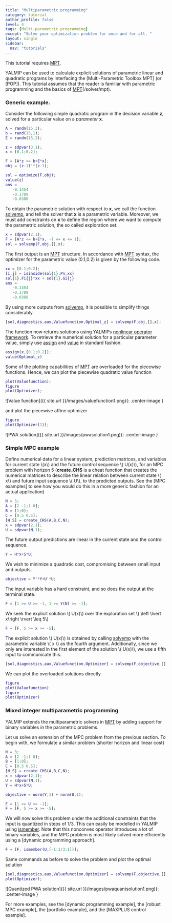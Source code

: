 ```yaml
---
title: "Multiparametric programming"
category: tutorial
author_profile: false
level: 4
tags: [Multi-parametric programming]
except: "Solve your optimization problem for once and for all. "
layout: single
sidebar:
  nav: "tutorials"
---
```



This tutorial requires [MPT](/solver/mpt).

YALMIP can be used to calculate explicit solutions of parametric linear and quadratic programs by interfacing the [Multi-Parametric Toolbox MPT] (or [POP]). This tutorial assumes that the reader is familiar with parametric programming and the basics of [MPT](/solver/mpt)(/solver/mpt).

### Generic example.

Consider the following simple quadratic program in the decision variable **z**, solved for a particular value on a *parameter* **x**.

````matlab
A = randn(15,3);
b = rand(15,1);
E = randn(15,2);

z = sdpvar(3,1);
x = [0.1;0.2];

F = [A*z <= b+E*x];
obj = (z-1)'*(z-1);

sol = optimize(F,obj);
value(z)
ans =
   -0.1454
   -0.1789
   -0.0388
````

To obtain the parametric solution with respect to **x**, we call the function [solvemp](/command/solvemp), and tell the solver that **x** is a parametric variable. Moreover, we must add constraints on **x** to define the region where we want to compute the parametric solution, the so called exploration set.

````matlab
x = sdpvar(2,1);
F = [A*z <= b+E*x, -1 <= x <= 1];
sol = solvemp(F,obj,[],x);
````

The first output is an [MPT](/solver/mpt) structure. In accordance with [MPT](/solver/mpt) syntax, the optimizer for the parametric value (0.1,0.2) is given by the following code.

````matlab
xx = [0.1;0.2];
[i,j] = isinside(sol{1}.Pn,xx)
sol{1}.Fi{j}*xx + sol{1}.Gi{j}
ans =
   -0.1454
   -0.1789
   -0.0388
````  

By using more outputs from [solvemp](/command/solvemp), it is possible to simplify things considerably.

````matlab
[sol,diagnostics,aux,Valuefunction,Optimal_z] = solvemp(F,obj,[],x);
````

The function now returns solutions using YALMIPs [nonlinear operator framework](/tutorial/nonlinearoperators). To retrieve the numerical solution for a particular parameter value, simply use [assign](/command/assign) and [value](/command/value) in standard fashion.

````matlab
assign(x,[0.1;0.2]);
value(Optimal_z)
````

Some of the plotting capabilities of [MPT](/solver/mpt) are overloaded for the piecewise functions. Hence, we can plot the piecewise quadratic value function

````matlab
plot(Valuefunction);
figure
plot(Optimizer);
````
![Value function]({{ site.url }}/images/valuefunction1.png){: .center-image }

and plot the piecewise affine optimizer

````matlab
figure
plot(Optimizer(1));
````
![PWA solution]({{ site.url }}/images/pwasolution1.png){: .center-image }

### Simple MPC example

Define numerical data for a linear system, prediction matrices, and variables for current state \\(x\\) and the future control sequence \\( U(x)\\), for an MPC problem with horizon 5 (**create_CHS** is a cheat function that creates the numerical matrices to describe the linear relation between current state \\( x\\) and future input sequence \\( U\\), to the predicted outputs. See the [MPC examples] to see how you would do this in a more generic fashion for an actual application)

````matlab
N = 5;
A = [2 -1;1 0];
B = [1;0];
C = [0.5 0.5];
[H,S] = create_CHS(A,B,C,N);
x = sdpvar(2,1);
U = sdpvar(N,1);
````  

The future output predictions are linear in the current state and the control sequence.

````matlab
Y = H*x+S*U;
````  

We wish to minimize a quadratic cost, compromising between small input and outputs.

````matlab
objective = Y'*Y+U'*U;
````  

The input variable has a hard constraint, and so does the output at the terminal state.

````matlab
F = [1 >= U >= -1, 1 >= Y(N) >= -1];
````  

We seek the explicit solution \\( U(x)\\) over the exploration set \\( \left \lvert x\right \rvert \leq 5\\)

````matlab
F = [F, 5 >= x >= -5];
````

The explicit solution \\( U(x)\\) is obtained by calling [solvemp](/command/solvemp) with the parametric variable \\( x \\) as the fourth argument. Additionally, since we only are interested in the first element of the solution \\( U(x)\\), we use a fifth input to communicate this.

````matlab
[sol,diagnostics,aux,Valuefunction,Optimizer] = solvemp(F,objective,[],x,U(1));
````

We can plot the overloaded solutions directly

````matlab
figure
plot(Valuefunction)
figure
plot(Optimizer)
````


### Mixed integer multiparametric programming

YALMIP extends the multiparametric solvers in [MPT](/solver/mpt) by adding support for binary variables in the parametric problems.

Let us solve an extension of the MPC problem from the previous section. To begin with, we formulate a similar problem (shorter horizon and linear cost)

````matlab
N = 3;
A = [2 -1;1 0];
B = [1;0];
C = [0.5 0.5];
[H,S] = create_CHS(A,B,C,N);
x = sdpvar(2,1);
U = sdpvar(N,1);
Y = H*x+S*U;

objective = norm(Y,1) + norm(U,1);

F = [1 >= U >= -1];
F = [F, 5 >= x >= -5];
````

We will now solve this problem under the additional constraints that the input is quantized in steps of 1/3. This can easily be modelled in YALMIP using [ismember](/command/ismember). Note that this nonconvex operator introduces a lot of binary variables, and the MPC problem is most likely solved more efficiently using a [dynamic programming approach].

````matlab
F = [F, ismember(U,[-1:1/3:1])];
````

Same commands as before to solve the problem and plot the optimal solution

````matlab
[sol,diagnostics,aux,Valuefunction,Optimizer] = solvemp(F,objective,[],x,U(1));
plot(Optimizer);
````

![Quantized PWA solution]({{ site.url }}/images/pwaquantsolution1.png){: .center-image }

For more examples, see the [dynamic programming example], the [robust MPC example], the [portfolio example], and the [MAXPLUS control example].
